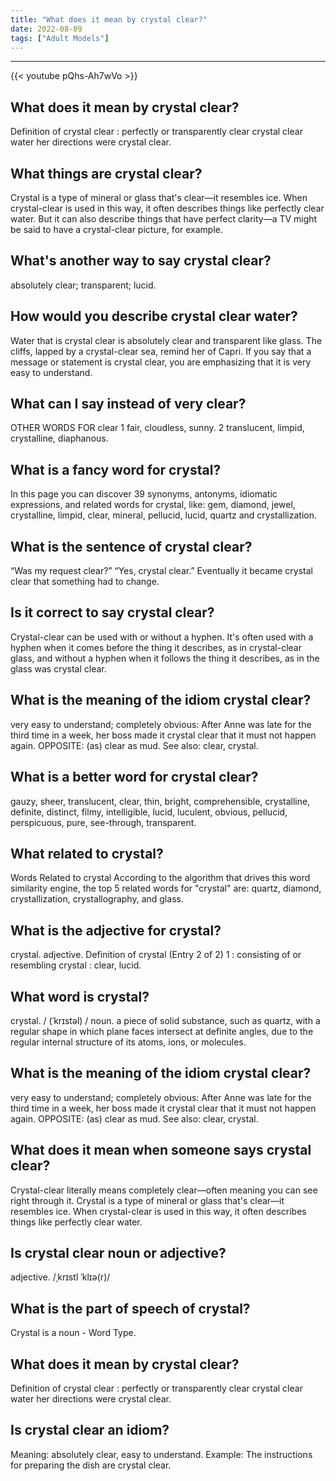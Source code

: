 ```yaml
---
title: "What does it mean by crystal clear?"
date: 2022-08-09
tags: ["Adult Models"]
---
```


---
{{< youtube pQhs-Ah7wVo >}}
## What does it mean by crystal clear?
Definition of crystal clear : perfectly or transparently clear crystal clear water her directions were crystal clear.

## What things are crystal clear?
Crystal is a type of mineral or glass that's clear—it resembles ice. When crystal-clear is used in this way, it often describes things like perfectly clear water. But it can also describe things that have perfect clarity—a TV might be said to have a crystal-clear picture, for example.

## What's another way to say crystal clear?
absolutely clear; transparent; lucid.

## How would you describe crystal clear water?
Water that is crystal clear is absolutely clear and transparent like glass. The cliffs, lapped by a crystal-clear sea, remind her of Capri. If you say that a message or statement is crystal clear, you are emphasizing that it is very easy to understand.

## What can I say instead of very clear?
OTHER WORDS FOR clear 1 fair, cloudless, sunny. 2 translucent, limpid, crystalline, diaphanous.

## What is a fancy word for crystal?
In this page you can discover 39 synonyms, antonyms, idiomatic expressions, and related words for crystal, like: gem, diamond, jewel, crystalline, limpid, clear, mineral, pellucid, lucid, quartz and crystallization.

## What is the sentence of crystal clear?
“Was my request clear?” “Yes, crystal clear.” Eventually it became crystal clear that something had to change.

## Is it correct to say crystal clear?
Crystal-clear can be used with or without a hyphen. It's often used with a hyphen when it comes before the thing it describes, as in crystal-clear glass, and without a hyphen when it follows the thing it describes, as in the glass was crystal clear.

## What is the meaning of the idiom crystal clear?
very easy to understand; completely obvious: After Anne was late for the third time in a week, her boss made it crystal clear that it must not happen again. OPPOSITE: (as) clear as mud. See also: clear, crystal.

## What is a better word for crystal clear?
gauzy, sheer, translucent, clear, thin, bright, comprehensible, crystalline, definite, distinct, filmy, intelligible, lucid, luculent, obvious, pellucid, perspicuous, pure, see-through, transparent.

## What related to crystal?
Words Related to crystal According to the algorithm that drives this word similarity engine, the top 5 related words for "crystal" are: quartz, diamond, crystallization, crystallography, and glass.

## What is the adjective for crystal?
crystal. adjective. Definition of crystal (Entry 2 of 2) 1 : consisting of or resembling crystal : clear, lucid.

## What word is crystal?
crystal. / (ˈkrɪstəl) / noun. a piece of solid substance, such as quartz, with a regular shape in which plane faces intersect at definite angles, due to the regular internal structure of its atoms, ions, or molecules.

## What is the meaning of the idiom crystal clear?
very easy to understand; completely obvious: After Anne was late for the third time in a week, her boss made it crystal clear that it must not happen again. OPPOSITE: (as) clear as mud. See also: clear, crystal.

## What does it mean when someone says crystal clear?
Crystal-clear literally means completely clear—often meaning you can see right through it. Crystal is a type of mineral or glass that's clear—it resembles ice. When crystal-clear is used in this way, it often describes things like perfectly clear water.

## Is crystal clear noun or adjective?
adjective. /ˌkrɪstl ˈklɪə(r)/

## What is the part of speech of crystal?
Crystal is a noun - Word Type.

## What does it mean by crystal clear?
Definition of crystal clear : perfectly or transparently clear crystal clear water her directions were crystal clear.

## Is crystal clear an idiom?
Meaning: absolutely clear, easy to understand. Example: The instructions for preparing the dish are crystal clear.

